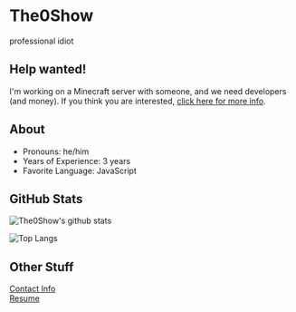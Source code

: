 
# The0Show
professional idiot

## Help wanted!
I'm working on a Minecraft server with someone, and we need developers (and money). If you think you are interested, [click here for more info](https://docs.google.com/document/d/18_pPXrxGoMDKP5NsumzUpStdCHvRg5QmFQEjopiTesI/edit?usp=sharing).

## About
- Pronouns: he/him
- Years of Experience: 3 years
- Favorite Language: JavaScript

## GitHub Stats
![The0Show's github stats](https://github-readme-stats.vercel.app/api?username=The0Show)

![Top Langs](https://github-readme-stats.vercel.app/api/top-langs/?username=The0Show)

## Other Stuff
[Contact Info](http://the0show.com/contact.html)
<br>
[Resume](https://the0show.com/resume.html)

<!--
**The0Show/the0show** is a ✨ _special_ ✨ repository because its `README.md` (this file) appears on your GitHub profile.

Here are some ideas to get you started:

- 🔭 I’m currently working on ...
- 🌱 I’m currently learning ...
- 👯 I’m looking to collaborate on ...
- 🤔 I’m looking for help with ...
- 💬 Ask me about ...
- 📫 How to reach me: ...
- 😄 Pronouns: ...
- ⚡ Fun fact: ...
-->
